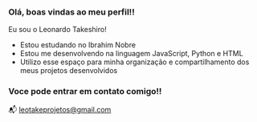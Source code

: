 ### Olá, boas vindas ao meu perfil!!

Eu sou o Leonardo Takeshiro!

- Estou estudando no Ibrahim Nobre
- Estou me desenvolvendo na linguagem JavaScript, Python e HTML
- Utilizo esse espaço para minha organização e compartilhamento dos meus projetos desenvolvidos

### Voce pode entrar em contato comigo!! 

📬 leotakeprojetos@gmail.com
